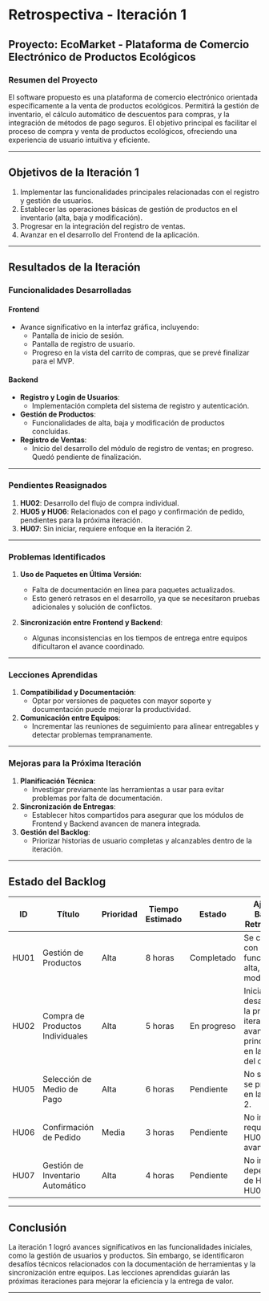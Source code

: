 # Retrospectiva - Iteración 1

## **Proyecto: EcoMarket - Plataforma de Comercio Electrónico de Productos Ecológicos**

### **Resumen del Proyecto**
El software propuesto es una plataforma de comercio electrónico orientada específicamente a la venta de productos ecológicos. Permitirá la gestión de inventario, el cálculo automático de descuentos para compras, y la integración de métodos de pago seguros. El objetivo principal es facilitar el proceso de compra y venta de productos ecológicos, ofreciendo una experiencia de usuario intuitiva y eficiente.

---

## **Objetivos de la Iteración 1**
1. Implementar las funcionalidades principales relacionadas con el registro y gestión de usuarios.
2. Establecer las operaciones básicas de gestión de productos en el inventario (alta, baja y modificación).
3. Progresar en la integración del registro de ventas.
4. Avanzar en el desarrollo del Frontend de la aplicación.

---

## **Resultados de la Iteración**

### **Funcionalidades Desarrolladas**
#### **Frontend**
- Avance significativo en la interfaz gráfica, incluyendo:
  - Pantalla de inicio de sesión.
  - Pantalla de registro de usuario.
  - Progreso en la vista del carrito de compras, que se prevé finalizar para el MVP.

#### **Backend**
- **Registro y Login de Usuarios**:  
  - Implementación completa del sistema de registro y autenticación.
- **Gestión de Productos**:  
  - Funcionalidades de alta, baja y modificación de productos concluidas.
- **Registro de Ventas**:  
  - Inicio del desarrollo del módulo de registro de ventas; en progreso. Quedó pendiente de finalización.

---
### **Pendientes Reasignados**
1. **HU02**: Desarrollo del flujo de compra individual.  
2. **HU05 y HU06**: Relacionados con el pago y confirmación de pedido, pendientes para la próxima iteración.  
3. **HU07**: Sin iniciar, requiere enfoque en la iteración 2.
---

### **Problemas Identificados**
1. **Uso de Paquetes en Última Versión**:  
   - Falta de documentación en línea para paquetes actualizados.
   - Esto generó retrasos en el desarrollo, ya que se necesitaron pruebas adicionales y solución de conflictos.
   
2. **Sincronización entre Frontend y Backend**:  
   - Algunas inconsistencias en los tiempos de entrega entre equipos dificultaron el avance coordinado.

---

### **Lecciones Aprendidas**
1. **Compatibilidad y Documentación**:  
   - Optar por versiones de paquetes con mayor soporte y documentación puede mejorar la productividad.
2. **Comunicación entre Equipos**:  
   - Incrementar las reuniones de seguimiento para alinear entregables y detectar problemas tempranamente.

---

### **Mejoras para la Próxima Iteración**
1. **Planificación Técnica**:  
   - Investigar previamente las herramientas a usar para evitar problemas por falta de documentación.
2. **Sincronización de Entregas**:  
   - Establecer hitos compartidos para asegurar que los módulos de Frontend y Backend avancen de manera integrada.
3. **Gestión del Backlog**:  
   - Priorizar historias de usuario completas y alcanzables dentro de la iteración.

---

## **Estado del Backlog**
| ID   | Título                               | Prioridad | Tiempo Estimado | Estado              | Ajuste en Base a la Retrospectiva             |
|------|--------------------------------------|-----------|------------------|---------------------|-----------------------------------------------|
| HU01 | Gestión de Productos                | Alta      | 8 horas          | Completado          | Se concluyó con las funciones de alta, baja y modificación. |
| HU02 | Compra de Productos Individuales    | Alta      | 5 horas          | En progreso         | Iniciar desarrollo en la próxima iteración; se avanzó principalmente en la gestión del carrito. |
| HU05 | Selección de Medio de Pago          | Alta      | 6 horas          | Pendiente           | No se abordó; se priorizará en la iteración 2. |
| HU06 | Confirmación de Pedido              | Media     | 3 horas          | Pendiente           | No iniciado; requiere que HU05 esté avanzada. |
| HU07 | Gestión de Inventario Automático    | Alta      | 4 horas          | Pendiente           | No iniciado; dependiente de HU01 y HU02. |

---

## **Conclusión**
La iteración 1 logró avances significativos en las funcionalidades iniciales, como la gestión de usuarios y productos. Sin embargo, se identificaron desafíos técnicos relacionados con la documentación de herramientas y la sincronización entre equipos. Las lecciones aprendidas guiarán las próximas iteraciones para mejorar la eficiencia y la entrega de valor.

---
